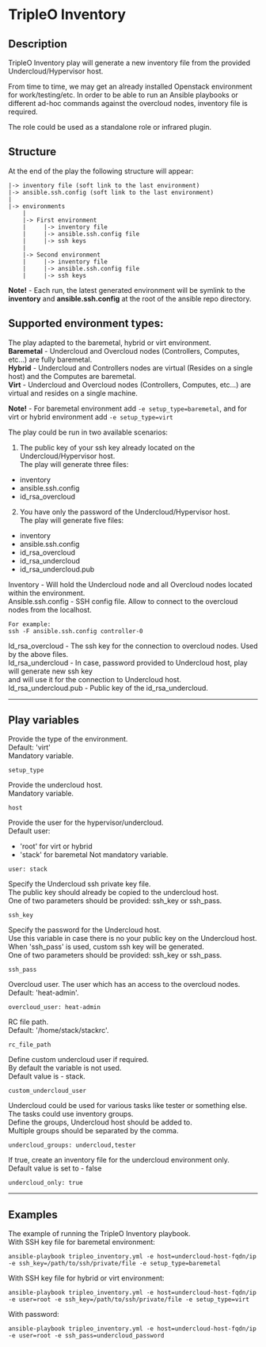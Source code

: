 # TripleO Inventory

## Description
TripleO Inventory play will generate a new inventory file from the provided Undercloud/Hypervisor host.

From time to time, we may get an already installed Openstack environment for work/testing/etc.
In order to be able to run an Ansible playbooks or different ad-hoc commands against the overcloud nodes,
inventory file is required.

The role could be used as a standalone role or infrared plugin.

## Structure
At the end of the play the following structure will appear:
```
|-> inventory file (soft link to the last environment)
|-> ansible.ssh.config (soft link to the last environment)
|
|-> environments
    |
    |-> First environment
    |     |-> inventory file
    |     |-> ansible.ssh.config file
    |     |-> ssh keys
    |
    |-> Second environment
    |     |-> inventory file
    |     |-> ansible.ssh.config file
    |     |-> ssh keys
```
**Note!** - Each run, the latest generated environment will be symlink to the **inventory** and **ansible.ssh.config** at the root of the ansible repo directory.

## Supported environment types:
The play adapted to the baremetal, hybrid or virt environment.  
**Baremetal** - Undercloud and Overcloud nodes (Controllers, Computes, etc...) are fully baremetal.  
**Hybrid** - Undercloud and Controllers nodes are virtual (Resides on a single host) and the Computes are baremetal.  
**Virt** - Undercloud and Overcloud nodes (Controllers, Computes, etc...) are virtual and resides on a single machine.

**Note!** - For baremetal environment add ```-e setup_type=baremetal```, and for virt or hybrid environment add ```-e setup_type=virt```

The play could be run in two available scenarios:
1. The public key of your ssh key already located on the Undercloud/Hypervisor host.  
   The play will generate three files:
  * inventory
  * ansible.ssh.config
  * id_rsa_overcloud

2. You have only the password of the Undercloud/Hypervisor host.  
   The play will generate five files:
  * inventory
  * ansible.ssh.config
  * id_rsa_overcloud
  * id_rsa_undercloud
  * id_rsa_undercloud.pub

Inventory - Will hold the Undercloud node and all Overcloud nodes located within the environment.  
Ansible.ssh.config - SSH config file. Allow to connect to the overcloud nodes from the localhost.
```
For example:
ssh -F ansible.ssh.config controller-0
```
Id_rsa_overcloud - The ssh key for the connection to overcloud nodes. Used by the above files.  
Id_rsa_undercloud - In case, password provided to Undercloud host, play will generate new ssh key  
                    and will use it for the connection to Undercloud host.  
Id_rsa_undercloud.pub - Public key of the id_rsa_undercloud.

***
## Play variables
Provide the type of the environment.  
Default: 'virt'  
Mandatory variable.
```
setup_type
```

Provide the undercloud host.  
Mandatory variable.
```
host
```

Provide the user for the hypervisor/undercloud.  
Default user:
- 'root' for virt or hybrid
- 'stack' for baremetal
Not mandatory variable.
```
user: stack
```

Specify the Undercloud ssh private key file.  
The public key should already be copied to the undercloud host.  
One of two parameters should be provided: ssh_key or ssh_pass.
```
ssh_key
```

Specify the password for the Undercloud host.  
Use this variable in case there is no your public key on the Undercloud host.  
When 'ssh_pass' is used, custom ssh key will be generated.  
One of two parameters should be provided: ssh_key or ssh_pass.
```
ssh_pass
```

Overcloud user. The user which has an access to the overcloud nodes.  
Default: 'heat-admin'.
```
overcloud_user: heat-admin
```

RC file path.  
Default: '/home/stack/stackrc'.
```
rc_file_path
```

Define custom undercloud user if required.  
By default the variable is not used.  
Default value is - stack.
```
custom_undercloud_user
```

Undercloud could be used for various tasks like tester or something else.  
The tasks could use inventory groups.  
Define the groups, Undercloud host should be added to.  
Multiple groups should be separated by the comma.
```
undercloud_groups: undercloud,tester
```

If true, create an inventory file for the undercloud environment only.  
Default value is set to - false
```
undercloud_only: true
```

***
## Examples
The example of running the TripleO Inventory playbook.  
With SSH key file for baremetal environment:
```
ansible-playbook tripleo_inventory.yml -e host=undercloud-host-fqdn/ip -e ssh_key=/path/to/ssh/private/file -e setup_type=baremetal
```
With SSH key file for hybrid or virt environment:
```
ansible-playbook tripleo_inventory.yml -e host=undercloud-host-fqdn/ip -e user=root -e ssh_key=/path/to/ssh/private/file -e setup_type=virt
```

With password:
```
ansible-playbook tripleo_inventory.yml -e host=undercloud-host-fqdn/ip -e user=root -e ssh_pass=undercloud_password
```
